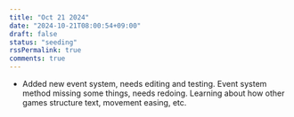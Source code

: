 ```yaml
---
title: "Oct 21 2024"
date: "2024-10-21T08:00:54+09:00"
draft: false
status: "seeding"
rssPermalink: true
comments: true
---
```

- Added new event system, needs editing and testing. Event system method missing some things, needs redoing. Learning about how other games structure text, movement easing, etc.